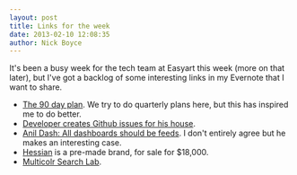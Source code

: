 ```yaml
---
layout: post
title: Links for the week
date: 2013-02-10 12:08:35
author: Nick Boyce
---
```

It's been a busy week for the tech team at Easyart this week (more on that later), but I've got a backlog of some interesting links in my Evernote that I want to share.

* [The 90 day plan](http://ryancarson.com/post/41700372023/the-90-day-plan). We try to do quarterly plans here, but this has inspired me to do better.
* [Developer creates Github issues for his house](https://github.com/frabcus/house/issues).
* [Anil Dash: All dashboards should be feeds](http://dashes.com/anil/2013/01/all-dashboards-should-be-feeds.html). I don't entirely agree but he makes an interesting case.
* [Hessian](http://hessian.tv/forsale.html) is a pre-made brand, for sale for $18,000.
* [Multicolr Search Lab](http://labs.tineye.com/multicolr#colors=f68e2b,9fc043,cb4e8d;weights=33,34,33;).